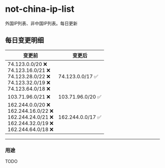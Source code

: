 # not-china-ip-list
外国IP列表、非中国IP列表。每日更新

每日变更明细
--------------------
|  变更前   | 变更后 |
|  ----  | ----  |
|  74.123.0.0/20 :x: <br> 74.123.16.0/21 :x: <br> 74.123.28.0/22 :x: <br> 74.123.32.0/19 :x: <br> 74.123.64.0/18 :x: <br> | 74.123.0.0/17 :white_check_mark: | 
|  103.71.96.0/21 :x:  | 103.71.96.0/20 :white_check_mark: | 
|  162.244.0.0/20 :x: <br> 162.244.16.0/22 :x: <br> 162.244.24.0/21 :x: <br> 162.244.32.0/19 :x: <br> 162.244.64.0/18 :x: <br> | 162.244.0.0/17 :white_check_mark: | 

--------------------
### 用途
TODO
